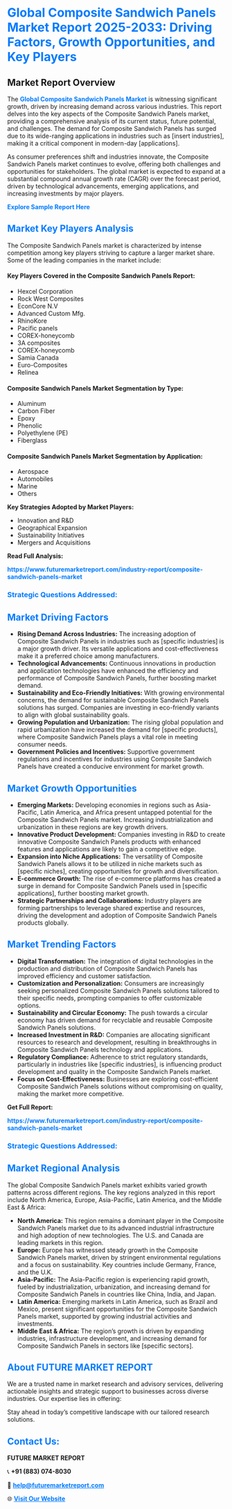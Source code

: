 <h1 style="color: #007BFF;">Global Composite Sandwich Panels Market Report 2025-2033: Driving Factors, Growth Opportunities, and Key Players</h1>

<section id="overview">
<h2>Market Report Overview</h2>
<p>The <a href="https://www.futuremarketreport.com/industry-report/composite-sandwich-panels-market" style="color: #007BFF; text-decoration: none;"><strong>Global Composite Sandwich Panels Market</strong></a> is witnessing significant growth, driven by increasing demand across various industries. This report delves into the key aspects of the Composite Sandwich Panels market, providing a comprehensive analysis of its current status, future potential, and challenges. The demand for Composite Sandwich Panels has surged due to its wide-ranging applications in industries such as [insert industries], making it a critical component in modern-day [applications].</p>
<p>As consumer preferences shift and industries innovate, the Composite Sandwich Panels market continues to evolve, offering both challenges and opportunities for stakeholders. The global market is expected to expand at a substantial compound annual growth rate (CAGR) over the forecast period, driven by technological advancements, emerging applications, and increasing investments by major players.</p>
</section>

<section id="overview">
<p><a href="https://www.futuremarketreport.com/request-sample/reportId=60382" style="color: #007BFF; text-decoration: none;"><strong>Explore Sample Report Here</strong></a></p>
</section>

<section id="key-players">
<h2 style="color: #007BFF;">Market Key Players Analysis</h2>
<p>The Composite Sandwich Panels market is characterized by intense competition among key players striving to capture a larger market share. Some of the leading companies in the market include:</p>
<h4>Key Players Covered in the Composite Sandwich Panels Report:</h4>
<ul><li>Hexcel Corporation</li><li>Rock West Composites</li><li>EconCore N.V</li><li>Advanced Custom Mfg.</li><li>RhinoKore</li><li>Pacific panels</li><li>COREX-honeycomb</li><li>3A composites</li><li>COREX-honeycomb</li><li>Samia Canada</li><li>Euro-Composites</li><li>Relinea</li></ul>
<h4>Composite Sandwich Panels Market Segmentation by Type:</h4>
<ul><li>Aluminum</li><li>Carbon Fiber</li><li>Epoxy</li><li>Phenolic</li><li>Polyethylene (PE)</li><li>Fiberglass</li></ul>

<h4>Composite Sandwich Panels Market Segmentation by Application:</h4>
<ul><li>Aerospace</li><li>Automobiles</li><li>Marine</li><li>Others</li></ul>
<p><strong>Key Strategies Adopted by Market Players:</strong></p>
<ul>
<li>Innovation and R&D</li>
<li>Geographical Expansion</li>
<li>Sustainability Initiatives</li>
<li>Mergers and Acquisitions</li>
</ul>
</section>

<section>
<p><strong>Read Full Analysis: </strong></p><a href="https://www.futuremarketreport.com/industry-report/composite-sandwich-panels-market" style="color: #007BFF; text-decoration: none;"><strong>https://www.futuremarketreport.com/industry-report/composite-sandwich-panels-market</strong></a>
<h3 style="color: #007BFF;">Strategic Questions Addressed:</h3>
</section>

<section id="driving-factors">
<h2 style="color: #007BFF;">Market Driving Factors</h2>
<ul>
<li><strong>Rising Demand Across Industries:</strong> The increasing adoption of Composite Sandwich Panels in industries such as [specific industries] is a major growth driver. Its versatile applications and cost-effectiveness make it a preferred choice among manufacturers.</li>
<li><strong>Technological Advancements:</strong> Continuous innovations in production and application technologies have enhanced the efficiency and performance of Composite Sandwich Panels, further boosting market demand.</li>
<li><strong>Sustainability and Eco-Friendly Initiatives:</strong> With growing environmental concerns, the demand for sustainable Composite Sandwich Panels solutions has surged. Companies are investing in eco-friendly variants to align with global sustainability goals.</li>
<li><strong>Growing Population and Urbanization:</strong> The rising global population and rapid urbanization have increased the demand for [specific products], where Composite Sandwich Panels plays a vital role in meeting consumer needs.</li>
<li><strong>Government Policies and Incentives:</strong> Supportive government regulations and incentives for industries using Composite Sandwich Panels have created a conducive environment for market growth.</li>
</ul>
</section>

<section id="growth-opportunities">
<h2 style="color: #007BFF;">Market Growth Opportunities</h2>
<ul>
<li><strong>Emerging Markets:</strong> Developing economies in regions such as Asia-Pacific, Latin America, and Africa present untapped potential for the Composite Sandwich Panels market. Increasing industrialization and urbanization in these regions are key growth drivers.</li>
<li><strong>Innovative Product Development:</strong> Companies investing in R&D to create innovative Composite Sandwich Panels products with enhanced features and applications are likely to gain a competitive edge.</li>
<li><strong>Expansion into Niche Applications:</strong> The versatility of Composite Sandwich Panels allows it to be utilized in niche markets such as [specific niches], creating opportunities for growth and diversification.</li>
<li><strong>E-commerce Growth:</strong> The rise of e-commerce platforms has created a surge in demand for Composite Sandwich Panels used in [specific applications], further boosting market growth.</li>
<li><strong>Strategic Partnerships and Collaborations:</strong> Industry players are forming partnerships to leverage shared expertise and resources, driving the development and adoption of Composite Sandwich Panels products globally.</li>
</ul>
</section>

<section id="trending-factors">
<h2 style="color: #007BFF;">Market Trending Factors</h2>
<ul>
<li><strong>Digital Transformation:</strong> The integration of digital technologies in the production and distribution of Composite Sandwich Panels has improved efficiency and customer satisfaction.</li>
<li><strong>Customization and Personalization:</strong> Consumers are increasingly seeking personalized Composite Sandwich Panels solutions tailored to their specific needs, prompting companies to offer customizable options.</li>
<li><strong>Sustainability and Circular Economy:</strong> The push towards a circular economy has driven demand for recyclable and reusable Composite Sandwich Panels solutions.</li>
<li><strong>Increased Investment in R&D:</strong> Companies are allocating significant resources to research and development, resulting in breakthroughs in Composite Sandwich Panels technology and applications.</li>
<li><strong>Regulatory Compliance:</strong> Adherence to strict regulatory standards, particularly in industries like [specific industries], is influencing product development and quality in the Composite Sandwich Panels market.</li>
<li><strong>Focus on Cost-Effectiveness:</strong> Businesses are exploring cost-efficient Composite Sandwich Panels solutions without compromising on quality, making the market more competitive.</li>
</ul>
</section>

<section>
<p><strong>Get Full Report: </strong></p><a href="https://www.futuremarketreport.com/industry-report/composite-sandwich-panels-market" style="color: #007BFF; text-decoration: none;"><strong>https://www.futuremarketreport.com/industry-report/composite-sandwich-panels-market</strong></a>
<h3 style="color: #007BFF;">Strategic Questions Addressed:</h3>
</section>


<section id="regional-analysis">
<h2 style="color: #007BFF;">Market Regional Analysis</h2>
<p>The global Composite Sandwich Panels market exhibits varied growth patterns across different regions. The key regions analyzed in this report include North America, Europe, Asia-Pacific, Latin America, and the Middle East & Africa:</p>
<ul>
<li><strong>North America:</strong> This region remains a dominant player in the Composite Sandwich Panels market due to its advanced industrial infrastructure and high adoption of new technologies. The U.S. and Canada are leading markets in this region.</li>
<li><strong>Europe:</strong> Europe has witnessed steady growth in the Composite Sandwich Panels market, driven by stringent environmental regulations and a focus on sustainability. Key countries include Germany, France, and the U.K.</li>
<li><strong>Asia-Pacific:</strong> The Asia-Pacific region is experiencing rapid growth, fueled by industrialization, urbanization, and increasing demand for Composite Sandwich Panels in countries like China, India, and Japan.</li>
<li><strong>Latin America:</strong> Emerging markets in Latin America, such as Brazil and Mexico, present significant opportunities for the Composite Sandwich Panels market, supported by growing industrial activities and investments.</li>
<li><strong>Middle East & Africa:</strong> The region’s growth is driven by expanding industries, infrastructure development, and increasing demand for Composite Sandwich Panels in sectors like [specific sectors].</li>
</ul>
</section>

<footer>
<h2 style="color: #007BFF;">About FUTURE MARKET REPORT</h2>
<p>We are a trusted name in market research and advisory services, delivering actionable insights and strategic support to businesses across diverse industries. Our expertise lies in offering:</p>

<p>Stay ahead in today’s competitive landscape with our tailored research solutions.</p>

<h2 style="color: #007BFF;">Contact Us:</h2>
<p><strong>FUTURE MARKET REPORT</strong></p>
<p>📞 <strong>+91 (883) 074-8030</strong></p>
<p>📧 <strong><a href="mailto:help@futuremarketreport.com" style="color: #007BFF;">help@futuremarketreport.com</a></strong></p>
<p>🌐 <strong><a href="https://www.futuremarketreport.com/" style="color: #007BFF;">Visit Our Website</a></strong></p>
</footer>